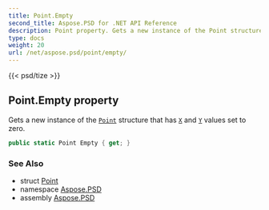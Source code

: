 ```yaml
---
title: Point.Empty
second_title: Aspose.PSD for .NET API Reference
description: Point property. Gets a new instance of the Point structure that has X and Y values set to zero
type: docs
weight: 20
url: /net/aspose.psd/point/empty/
---
```

{{< psd/tize >}}
## Point.Empty property

Gets a new instance of the [`Point`](../) structure that has [`X`](../x/) and [`Y`](../y/) values set to zero.

```csharp
public static Point Empty { get; }
```

### See Also

* struct [Point](../)
* namespace [Aspose.PSD](../../../aspose.psd/)
* assembly [Aspose.PSD](../../../)


